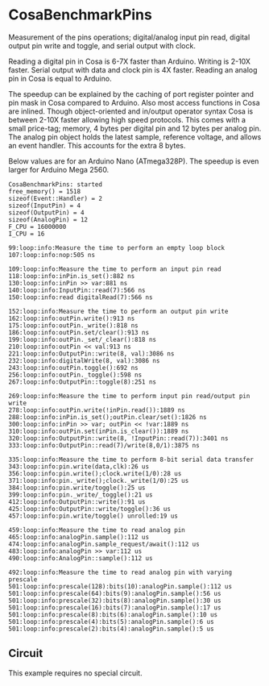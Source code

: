 CosaBenchmarkPins
=================

Measurement of the pins operations; digital/analog input pin read,
digital output pin write and toggle, and serial output with clock. 

Reading a digital pin in Cosa is 6-7X faster than Arduino. Writing is
2-10X faster. Serial output with data and clock pin is 4X faster.
Reading an analog pin in Cosa is equal to Arduino.

The speedup can be explained by the caching of port register pointer
and pin mask in Cosa compared to Arduino. Also most access functions in 
Cosa are inlined. Though object-oriented and in/output operator syntax
Cosa is between 2-10X faster allowing high speed protocols. This comes
with a small price-tag; memory, 4 bytes per digital pin and 12 bytes
per analog pin. The analog pin object holds the latest sample, 
reference voltage, and allows an event handler. This accounts for 
the extra 8 bytes. 

Below values are for an Arduino Nano (ATmega328P). The speedup is even
larger for Arduino Mega 2560. 

	CosaBenchmarkPins: started   
	free_memory() = 1518   
	sizeof(Event::Handler) = 2   
	sizeof(InputPin) = 4   
	sizeof(OutputPin) = 4   
	sizeof(AnalogPin) = 12   
	F_CPU = 16000000   
	I_CPU = 16   
	   
	99:loop:info:Measure the time to perform an empty loop block   
	107:loop:info:nop:505 ns   
	
	109:loop:info:Measure the time to perform an input pin read   
	118:loop:info:inPin.is_set():882 ns   
	130:loop:info:inPin >> var:881 ns   
	140:loop:info:InputPin::read(7):566 ns   
	150:loop:info:read digitalRead(7):566 ns   
	   
	152:loop:info:Measure the time to perform an output pin write     
	162:loop:info:outPin.write():913 ns   
	175:loop:info:outPin._write():818 ns   
	186:loop:info:outPin.set/clear():913 ns   
	199:loop:info:outPin._set/_clear():818 ns   
	210:loop:info:outPin << val:913 ns   
	221:loop:info:OutputPin::write(8, val):3086 ns   
	232:loop:info:digitalWrite(8, val):3086 ns   
	243:loop:info:outPin.toggle():692 ns   
	256:loop:info:outPin._toggle():598 ns   
	267:loop:info:OutputPin::toggle(8):251 ns   
	
	269:loop:info:Measure the time to perform input pin read/output pin write   
	278:loop:info:outPin.write(!inPin.read()):1889 ns   
	288:loop:info:inPin.is_set();outPin.clear/set():1826 ns   
	300:loop:info:inPin >> var; outPin << !var:1889 ns   
	310:loop:info:outPin.set(inPin.is_clear()):1889 ns   
	320:loop:info:OutputPin::write(8, !InputPin::read(7)):3401 ns   
	333:loop:info:OutputPin::read(7)/write(8,0/1):3875 ns   
	
	335:loop:info:Measure the time to perform 8-bit serial data transfer   
	343:loop:info:pin.write(data,clk):26 us   
	356:loop:info:pin.write();clock.write(1/0):28 us   
	371:loop:info:pin._write();clock._write(1/0):25 us   
	384:loop:info:pin.write/toggle():25 us   
	399:loop:info:pin._write/_toggle():21 us   
	412:loop:info:OutputPin::write():91 us   
	425:loop:info:OutputPin::write/toggle():36 us   
	457:loop:info:pin.write/toggle() unrolled:19 us   
	   
	459:loop:info:Measure the time to read analog pin   
	465:loop:info:analogPin.sample():112 us   
	474:loop:info:analogPin.sample_request/await():112 us   
	483:loop:info:analogPin >> var:112 us   
	490:loop:info:AnalogPin::sample():112 us   
	
	492:loop:info:Measure the time to read analog pin with varying prescale   
	501:loop:info:prescale(128):bits(10):analogPin.sample():112 us   
	501:loop:info:prescale(64):bits(9):analogPin.sample():56 us   
	501:loop:info:prescale(32):bits(8):analogPin.sample():30 us   
	501:loop:info:prescale(16):bits(7):analogPin.sample():17 us   
	501:loop:info:prescale(8):bits(6):analogPin.sample():10 us   
	501:loop:info:prescale(4):bits(5):analogPin.sample():6 us   
	501:loop:info:prescale(2):bits(4):analogPin.sample():5 us   
   
Circuit
-------
This example requires no special circuit. 




